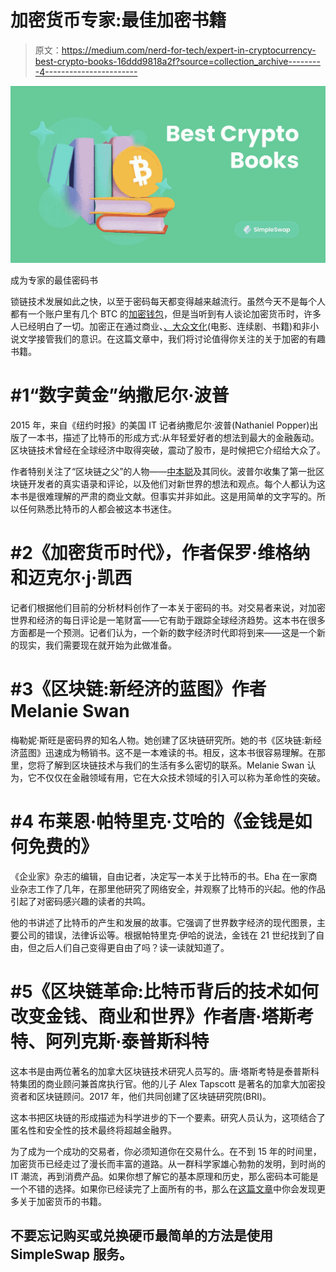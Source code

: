 # 加密货币专家:最佳加密书籍

> 原文：<https://medium.com/nerd-for-tech/expert-in-cryptocurrency-best-crypto-books-16ddd9818a2f?source=collection_archive---------4----------------------->

![](img/91e1b49b97f1d2385e05a04384fb0f0d.png)

成为专家的最佳密码书

锁链技术发展如此之快，以至于密码每天都变得越来越流行。虽然今天不是每个人都有一个账户里有几个 BTC 的[加密钱包](https://simpleswap.io/blog/simplehold-wallet-review-features-and-more?utm_source=medium&utm_medium=portal&utm_campaign=cryptobooks)，但是当听到有人谈论加密货币时，许多人已经明白了一切。加密正在通过商业、[、大众文化](https://simpleswap.io/blog/cryptocurrency-and-art?utm_source=medium&utm_medium=portal&utm_campaign=cryptobooks)(电影、连续剧、书籍)和非小说文学接管我们的意识。在这篇文章中，我们将讨论值得你关注的关于加密的有趣书籍。

# **#1“数字黄金”纳撒尼尔·波普**

2015 年，来自《纽约时报》的美国 IT 记者纳撒尼尔·波普(Nathaniel Popper)出版了一本书，描述了比特币的形成方式:从年轻爱好者的想法到最大的金融轰动。区块链技术曾经在全球经济中取得突破，震动了股市，是时候把它介绍给大众了。

作者特别关注了“区块链之父”的人物——[中本聪](https://simpleswap.io/blog/people-who-made-an-impact-on-the-crypto-world?utm_source=medium&utm_medium=portal&utm_campaign=cryptobooks)及其同伙。波普尔收集了第一批区块链开发者的真实语录和评论，以及他们对新世界的想法和观点。每个人都认为这本书是很难理解的严肃的商业文献。但事实并非如此。这是用简单的文字写的。所以任何熟悉比特币的人都会被这本书迷住。

# **#2《加密货币时代》，作者保罗·维格纳和迈克尔·j·凯西**

记者们根据他们目前的分析材料创作了一本关于密码的书。对交易者来说，对加密世界和经济的每日评论是一笔财富——它有助于跟踪全球经济趋势。这本书在很多方面都是一个预测。记者们认为，一个新的数字经济时代即将到来——这是一个新的现实，我们需要现在就开始为此做准备。

# **#3《区块链:新经济的蓝图》作者 Melanie Swan**

梅勒妮·斯旺是密码界的知名人物。她创建了区块链研究所。她的书《区块链:新经济蓝图》迅速成为畅销书。这不是一本难读的书。相反，这本书很容易理解。在那里，您将了解到区块链技术与我们的生活有多么密切的联系。Melanie Swan 认为，它不仅仅在金融领域有用，它在大众技术领域的引入可以称为革命性的突破。

# **#4 布莱恩·帕特里克·艾哈的《金钱是如何免费的》**

《企业家》杂志的编辑，自由记者，决定写一本关于比特币的书。Eha 在一家商业杂志工作了几年，在那里他研究了网络安全，并观察了比特币的兴起。他的作品引起了对密码感兴趣的读者的共鸣。

他的书讲述了比特币的产生和发展的故事。它强调了世界数字经济的现代图景，主要公司的错误，法律诉讼等。根据帕特里克·伊哈的说法，金钱在 21 世纪找到了自由，但之后人们自己变得更自由了吗？读一读就知道了。

# **#5《区块链革命:比特币背后的技术如何改变金钱、商业和世界》作者唐·塔斯考特、阿列克斯·泰普斯科特**

这本书是由两位著名的加拿大区块链技术研究人员写的。唐·塔斯考特是泰普斯科特集团的商业顾问兼首席执行官。他的儿子 Alex Tapscott 是著名的加拿大加密投资者和区块链顾问。2017 年，他们共同创建了区块链研究院(BRI)。

这本书把区块链的形成描述为科学进步的下一个要素。研究人员认为，这项结合了匿名性和安全性的技术最终将超越金融界。

为了成为一个成功的交易者，你必须知道你在交易什么。在不到 15 年的时间里，加密货币已经走过了漫长而丰富的道路。从一群科学家雄心勃勃的发明，到时尚的 IT 潮流，再到消费产品。如果你想了解它的基本原理和历史，那么密码本可能是一个不错的选择。如果你已经读完了上面所有的书，那么在[这篇文章](https://simpleswap.io/blog/top-10-crypto-books?utm_source=medium&utm_medium=portal&utm_campaign=cryptobooks)中你会发现更多关于加密货币的书籍。

## 不要忘记购买或兑换硬币最简单的方法是使用 SimpleSwap 服务。